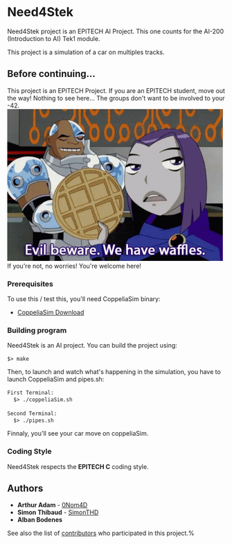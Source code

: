 # Need4Stek
Need4Stek project is an EPITECH AI Project. This one counts for the AI-200 (Introduction to AI) Tek1 module.

This project is a simulation of a car on multiples tracks.

## Before continuing...

This project is an EPITECH Project. If you are an EPITECH student, move out the way! Nothing to see here... The groups don't want to be involved to your -42.<br/>
![Alt Text](https://github.com/0Nom4D/Need4Stek/blob/master/EvilBeware.gif)<br/>
If you're not, no worries! You're welcome here!

### Prerequisites

To use this / test this, you'll need CoppeliaSim binary:

* [CoppeliaSim Download](https://drive.google.com/file/d/1u8Iv2quw0IyKeFp92ibR35lAz26Qz0Oj/view?usp=sharing)

### Building program

Need4Stek is an AI project. You can build the project using:
```
$> make
```

Then, to launch and watch what's happening in the simulation, you have to launch CoppeliaSim and pipes.sh:
```
First Terminal:
  $> ./coppeliaSim.sh

Second Terminal:
  $> ./pipes.sh
```

Finnaly, you'll see your car move on coppeliaSim.

### Coding Style

Need4Stek respects the **EPITECH C** coding style.

## Authors

* **Arthur Adam** - [0Nom4D](https://github.com/0Nom4D)
* **Simon Thibaud** - [SimonTHD](https://github.com/SimonTHD)
* **Alban Bodenes**

See also the list of [contributors](https://github.com/0Nom4D/Need4Stek/graphs/contributors) who participated in this project.%
